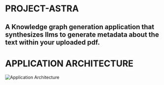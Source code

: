 # PROJECT-ASTRA 

## A Knowledge graph generation application that synthesizes llms to generate metadata about the text within your uploaded pdf.  

# APPLICATION ARCHITECTURE 

![Application Architecture](architecture.jpg "Application Architecture")



